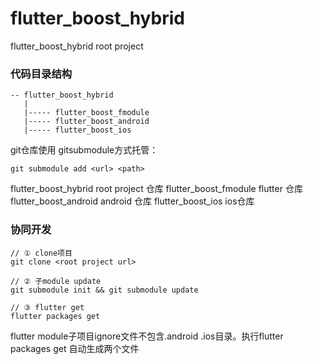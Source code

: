 # flutter_boost_hybrid
flutter_boost_hybrid root project

### 代码目录结构
```
-- flutter_boost_hybrid
   |
   |----- flutter_boost_fmodule
   |----- flutter_boost_android
   |----- flutter_boost_ios
```   

git仓库使用 gitsubmodule方式托管：
```
git submodule add <url> <path>
```
flutter_boost_hybrid root project 仓库
flutter_boost_fmodule flutter 仓库
flutter_boost_android android 仓库
flutter_boost_ios ios仓库



### 协同开发
```
// ① clone项目
git clone <root project url>

// ② 子module update
git submodule init && git submodule update

// ③ flutter get
flutter packages get
```
flutter module子项目ignore文件不包含.android .ios目录。执行flutter packages get 自动生成两个文件


